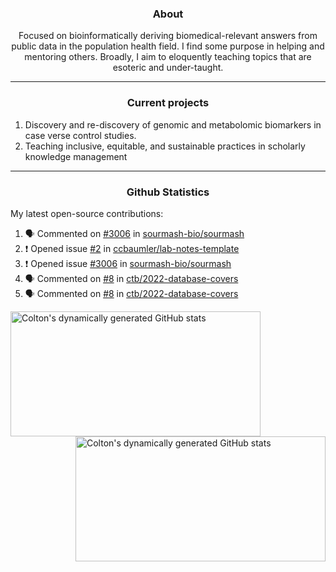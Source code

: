 <!--
Inspiration derived from:
1. https://zzetao.github.io/awesome-github-profile/
2. https://github.com/spcanelon
3. https://github.com/tallguyjenks

Tools used:
1. https://github.com/anuraghazra/github-readme-stats
2. https://github.com/jamesgeorge007/github-activity-readme
3. https://github.com/topics/profile-readme
-->

<h3 align="center">About</h3>

<p align="center">
Focused on bioinformatically deriving biomedical-relevant answers from public data in the population health field. 
I find some purpose in helping and mentoring others. Broadly, I aim to eloquently teaching topics that are esoteric and under-taught.
</p>

---

<h3 align="center">Current projects</h3>

1. Discovery and re-discovery of genomic and metabolomic biomarkers in case verse control studies.
2. Teaching inclusive, equitable, and sustainable practices in scholarly knowledge management

---

<h3 align="center">Github Statistics</h3>

My latest open-source contributions:

<!--START_SECTION:activity-->
1. 🗣 Commented on [#3006](https://github.com/sourmash-bio/sourmash/issues/3006#issuecomment-1949457219) in [sourmash-bio/sourmash](https://github.com/sourmash-bio/sourmash)
2. ❗ Opened issue [#2](https://github.com/ccbaumler/lab-notes-template/issues/2) in [ccbaumler/lab-notes-template](https://github.com/ccbaumler/lab-notes-template)
3. ❗ Opened issue [#3006](https://github.com/sourmash-bio/sourmash/issues/3006) in [sourmash-bio/sourmash](https://github.com/sourmash-bio/sourmash)
4. 🗣 Commented on [#8](https://github.com/ctb/2022-database-covers/issues/8#issuecomment-1941850411) in [ctb/2022-database-covers](https://github.com/ctb/2022-database-covers)
5. 🗣 Commented on [#8](https://github.com/ctb/2022-database-covers/issues/8#issuecomment-1941830954) in [ctb/2022-database-covers](https://github.com/ctb/2022-database-covers)
<!--END_SECTION:activity-->

<a href="https://github.com/ccbaumler">
  <img height="200" width=400 align="left" alt="Colton's dynamically generated GitHub stats" src="https://github-readme-stats.vercel.app/api?username=ccbaumler&show_icons=true&title_color=434d58&icon_color=fa8072&ring_color=ba55d3"/>
</a>
<a href="https://github.com/ccbaumler">
  <img height="200" width=400 align="right" alt="Colton's dynamically generated GitHub stats" src="https://github-readme-stats.vercel.app/api/top-langs/?username=ccbaumler&layout=compact&langs_count=6&card_width=320&title_color=434d58&hide=Standard%20ML,%20TeX,%20Jupyter%20Notebook" />
</a>
